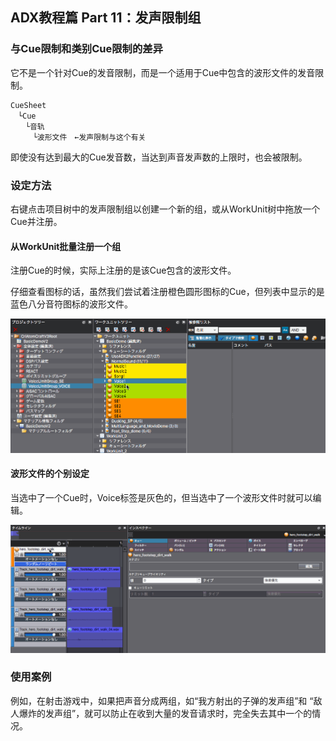 ## ADX教程篇 Part 11：发声限制组

### 与Cue限制和类别Cue限制的差异
它不是一个针对Cue的发音限制，而是一个适用于Cue中包含的波形文件的发音限制。

```
CueSheet
　└Cue
　　└音轨
　　　└波形文件　←发声限制与这个有关
```
即使没有达到最大的Cue发音数，当达到声音发声数的上限时，也会被限制。

### 设定方法
右键点击项目树中的发声限制组以创建一个新的组，或从WorkUnit树中拖放一个Cue并注册。

#### 从WorkUnit批量注册一个组
注册Cue的时候，实际上注册的是该Cue包含的波形文件。

仔细查看图标的话，虽然我们尝试着注册橙色圆形图标的Cue，但列表中显示的是蓝色八分音符图标的波形文件。

![](../images/voicelimitgroup.gif)

#### 波形文件的个别设定
当选中了一个Cue时，Voice标签是灰色的，但当选中了一个波形文件时就可以编辑。

![](../images/voicelimit_inspecter.gif)

### 使用案例
例如，在射击游戏中，如果把声音分成两组，如“我方射出的子弹的发声组”和 “敌人爆炸的发声组”，就可以防止在收到大量的发音请求时，完全失去其中一个的情况。